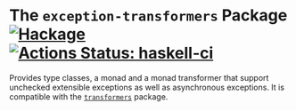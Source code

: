 # The `exception-transformers` Package  [![Hackage](https://img.shields.io/hackage/v/exception-transformers.svg)](https://hackage.haskell.org/package/exception-transformers) [![Actions Status: haskell-ci](https://github.com/mainland/exception-transformers/actions/workflows/haskell-ci.yml/badge.svg)](https://github.com/mainland/exception-transformers/actions?query=workflow%3Ahaskell-ci)

Provides type classes, a monad and a monad transformer that support unchecked extensible exceptions as well as asynchronous exceptions. It is compatible with the [`transformers`](https://hackage.haskell.org/package/transformers) package.
